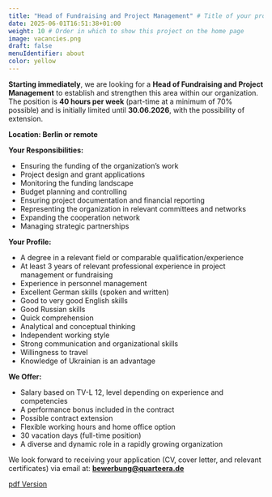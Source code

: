 ```yaml
---
title: "Head of Fundraising and Project Management" # Title of your project
date: 2025-06-01T16:51:38+01:00
weight: 10 # Order in which to show this project on the home page
image: vacancies.png
draft: false
menuIdentifier: about
color: yellow
---
```


**Starting immediately**, we are looking for a **Head of Fundraising and Project Management** to establish and strengthen this area within our organization.  
The position is **40 hours per week** (part-time at a minimum of 70% possible) and is initially limited until **30.06.2026**, with the possibility of extension.

**Location: Berlin or remote**

**Your Responsibilities:**

- Ensuring the funding of the organization’s work
- Project design and grant applications
- Monitoring the funding landscape
- Budget planning and controlling
- Ensuring project documentation and financial reporting
- Representing the organization in relevant committees and networks
- Expanding the cooperation network
- Managing strategic partnerships

**Your Profile:**

- A degree in a relevant field or comparable qualification/experience
- At least 3 years of relevant professional experience in project management or fundraising
- Experience in personnel management
- Excellent German skills (spoken and written)
- Good to very good English skills
- Good Russian skills
- Quick comprehension
- Analytical and conceptual thinking
- Independent working style
- Strong communication and organizational skills
- Willingness to travel
- Knowledge of Ukrainian is an advantage

**We Offer:**

- Salary based on TV-L 12, level depending on experience and competencies
- A performance bonus included in the contract
- Possible contract extension
- Flexible working hours and home office option
- 30 vacation days (full-time position)
- A diverse and dynamic role in a rapidly growing organization

We look forward to receiving your application (CV, cover letter, and relevant certificates) via email at: **bewerbung@quarteera.de**

[pdf Version](https://quarteera.de/files/stelle/Stellenausschreibung_Fundraising.pdf)
